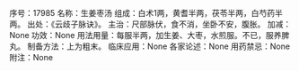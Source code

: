 序号：17985
名称：生姜枣汤
组成：白术1两，黄耆半两，茯苓半两，白芍药半两。
出处：《云歧子脉诀》。
主治：尺部脉伏，食不消，坐卧不安，腹胀。
加减：None
功效：None
用法用量：每服半两，加生姜、大枣，水煎服。不已，服养脾丸。
制备方法：上为粗末。
临床应用：None
各家论述：None
用药禁忌：None
附注：None
